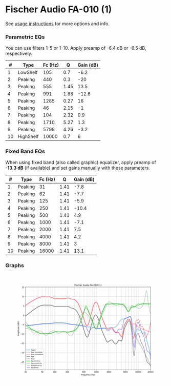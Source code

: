 # Fischer Audio FA-010 (1)
See [usage instructions](https://github.com/jaakkopasanen/AutoEq#usage) for more options and info.

### Parametric EQs
You can use filters 1-5 or 1-10. Apply preamp of -6.4 dB or -6.5 dB, respectively.

|   # | Type      |   Fc (Hz) |    Q |   Gain (dB) |
|-----|-----------|-----------|------|-------------|
|   1 | LowShelf  |       105 | 0.7  |        -6.2 |
|   2 | Peaking   |       440 | 0.3  |       -20   |
|   3 | Peaking   |       555 | 1.45 |        13.5 |
|   4 | Peaking   |       991 | 1.88 |       -12.6 |
|   5 | Peaking   |      1285 | 0.27 |        16   |
|   6 | Peaking   |        46 | 2.15 |        -1   |
|   7 | Peaking   |       104 | 2.32 |         0.9 |
|   8 | Peaking   |      1710 | 5.27 |         1.3 |
|   9 | Peaking   |      5799 | 4.26 |        -3.2 |
|  10 | HighShelf |     10000 | 0.7  |         6   |

### Fixed Band EQs
When using fixed band (also called graphic) equalizer, apply preamp of **-13.3 dB** (if available) and set gains manually with these parameters.

|   # | Type    |   Fc (Hz) |    Q |   Gain (dB) |
|-----|---------|-----------|------|-------------|
|   1 | Peaking |        31 | 1.41 |        -7.8 |
|   2 | Peaking |        62 | 1.41 |        -7.7 |
|   3 | Peaking |       125 | 1.41 |        -5.9 |
|   4 | Peaking |       250 | 1.41 |       -10.4 |
|   5 | Peaking |       500 | 1.41 |         4.9 |
|   6 | Peaking |      1000 | 1.41 |        -7.1 |
|   7 | Peaking |      2000 | 1.41 |         7.5 |
|   8 | Peaking |      4000 | 1.41 |         4.2 |
|   9 | Peaking |      8000 | 1.41 |         3   |
|  10 | Peaking |     16000 | 1.41 |        13.1 |

### Graphs
![](./Fischer%20Audio%20FA-010%20(1).png)
